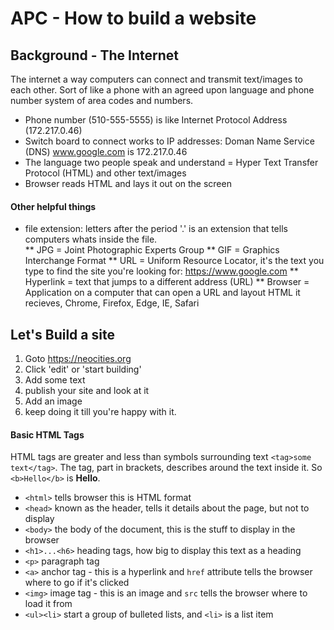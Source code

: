 # APC - How to build a website

## Background - The Internet
The internet a way computers can connect and transmit text/images to each other.  Sort of like a phone with an agreed upon language and phone number system of area codes and numbers. 

* Phone number (510-555-5555) is like Internet Protocol Address (172.217.0.46)
* Switch board to connect works to IP addresses: Doman Name Service (DNS) www.google.com is 172.217.0.46
* The language two people speak and understand = Hyper Text Transfer Protocol (HTML) and other text/images
* Browser reads HTML and lays it out on the screen

#### Other helpful things

* file extension: letters after the period '.' is an extension that tells computers whats inside the file.  
** JPG = Joint Photographic Experts Group
** GIF = Graphics Interchange Format
** URL = Uniform Resource Locator, it's the text you type to find the site you're looking for: https://www.google.com
** Hyperlink = text that jumps to a different address (URL)
** Browser = Application on a computer that can open a URL and layout HTML it recieves, Chrome, Firefox, Edge, IE, Safari

## Let's Build a site

  1. Goto https://neocities.org
  1. Click 'edit' or 'start building'
  1. Add some text
  1. publish your site and look at it
  1. Add an image
  1. keep doing it till you're happy with it.
  
  
#### Basic HTML Tags

HTML tags are greater and less than symbols surrounding text  `<tag>some text</tag>`. The tag, part in brackets, describes around the text inside it. So `<b>Hello</b>` is **Hello**.
  
* `<html>` tells browser this is HTML format
* `<head>` known as the header, tells it details about the page, but not to display
* `<body>` the body of the document, this is the stuff to display in the browser
* `<h1>...<h6>` heading tags, how big to display this text as a heading
* `<p>` paragraph tag
* `<a>` anchor tag - this is a hyperlink and `href` attribute tells the browser where to go if it's clicked
* `<img>` image tag - this is an image and `src` tells the browser where to load it from
* `<ul><li>` start a group of bulleted lists, and `<li>` is a list item
